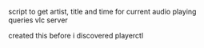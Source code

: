 script to get artist, title and time for current audio playing   
queries vlc server   

created this before i discovered playerctl
